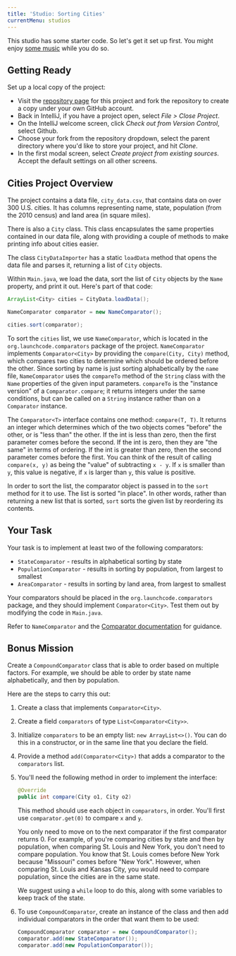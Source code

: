 ```yaml
---
title: 'Studio: Sorting Cities'
currentMenu: studios
---
```


This studio has some starter code. So let's get it set up first. You might enjoy [some music](https://www.youtube.com/watch?v=jJMxwBmQWHA) while you do so.

## Getting Ready

Set up a local copy of the project:
- Visit the [repository page](https://github.com/LaunchCodeEducation/sorting-cities) for this project and fork the repository to create a copy under your own GitHub account.
- Back in IntelliJ, if you have a project open, select *File > Close Project*.
- On the IntelliJ welcome screen, click *Check out from Version Control*, select Github.
- Choose your fork from the repository dropdown, select the parent directory where you'd like to store your project, and hit *Clone*.
- In the first modal screen, select *Create project from existing sources*. Accept the default settings on all other screens.

## Cities Project Overview

The project contains a data file, `city_data.csv`, that contains data on over 300 U.S. cities. It has columns representing name, state, population (from the 2010 census) and land area (in square miles).

There is also a `City` class. This class encapsulates the same properties contained in our data file, along with providing a couple of methods to make printing info about cities easier.

The class `CityDataImporter` has a static `loadData` method that opens the data file and parses it, returning a list of `City` objects.

Within `Main.java`, we load the data, sort the list of `City` objects by the `Name` property, and print it out. Here's part of that code:

```java
ArrayList<City> cities = CityData.loadData();

NameComparator comparator = new NameComparator();

cities.sort(comparator);
```

To sort the `cities` list, we use `NameComparator`, which is located in the `org.launchcode.comparators` package of the project. `NameComparator` implements `Comparator<City>` by providing the `compare(City, City)` method, which compares two cities to determine which should be ordered before the other. Since sorting by name is just sorting alphabetically by the `name` file, `NameComparator` uses the `compareTo` method of the `String` class with the `Name` properties of the given input parameters. `compareTo` is the "instance version" of a `Comparator.compare`; it returns integers under the same conditions, but can be called on a `String` instance rather than on a `Comparator` instance.

The `Comparator<T>` interface contains one method: `compare(T, T)`. It returns an integer which determines which of the two objects comes "before" the other, or is "less than" the other. If the int is less than zero, then the first parameter comes before the second. If the int is zero, then they are "the same" in terms of ordering. If the int is greater than zero, then the second parameter comes before the first. You can think of the result of calling `compare(x, y)` as being the "value" of subtracting `x - y`. If `x` is smaller than `y`, this value is negative, if `x` is larger than `y`, this value is positive.

In order to sort the list, the comparator object is passed in to the `sort` method for it to use. The list is sorted "in place". In other words, rather than returning a new list that is sorted, `sort` sorts the given list by reordering its contents.

## Your Task

Your task is to implement at least two of the following comparators:

- `StateComparator` - results in alphabetical sorting by state
- `PopulationComparator` - results in sorting by population, from largest to smallest
- `AreaComparator` - results in sorting by land area, from largest to smallest

Your comparators should be placed in the `org.launchcode.comparators` package, and they should implement `Comparator<City>`. Test them out by modifying the code in `Main.java`.

Refer to `NameComparator` and the [Comparator documentation](http://docs.oracle.com/javase/8/docs/api/java/util/Comparator.html) for guidance.

## Bonus Mission

Create a `CompoundComparator` class that is able to order based on multiple factors. For example, we should be able to order by state name alphabetically, and then by population.

Here are the steps to carry this out:

1. Create a class that implements `Comparator<City>`.
2. Create a field `comparators` of type `List<Comparator<City>>`.
3. Initialize `comparators` to be an empty list: `new ArrayList<>()`. You can do this in a constructor, or in the same line that you declare the field.
4. Provide a method `add(Comparator<City>)` that adds a comparator to the `comparators` list.
4. You'll need the following method in order to implement the interface:

    ```java
    @Override
    public int compare(City o1, City o2)
    ```

    This method should use each object in `comparators`, in order. You'll first use `comparator.get(0)` to compare `x` and `y`.

    You only need to move on to the next comparator if the first comparator returns 0. For example, of you're comparing cities by state and then by population, when comparing St. Louis and New York, you don't need to compare population. You know that St. Louis comes before New York because "Missouri" comes before "New York". However, when comparing St. Louis and Kansas City, you would need to compare population, since the cities are in the same state.

    We suggest using a `while` loop to do this, along with some variables to keep track of the state.
5. To use `CompoundComparator`, create an instance of the class and then add individual comparators in the order that want them to be used:
    ```java
    CompoundComparator comparator = new CompoundComparator();
    comparator.add(new StateComparator());
    comparator.add(new PopulationComparator());
    ```
